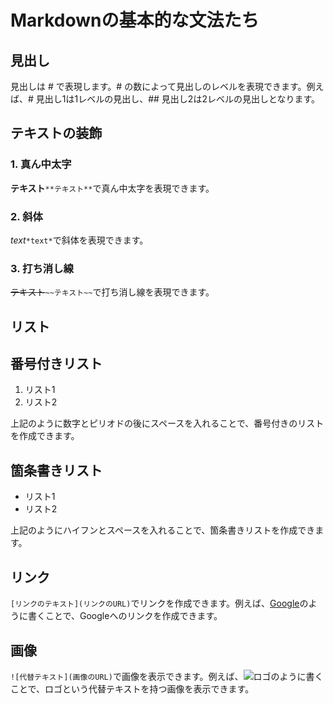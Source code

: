 # Markdownの基本的な文法たち

## 見出し
見出しは # で表現します。# の数によって見出しのレベルを表現できます。例えば、# 見出し1は1レベルの見出し、## 見出し2は2レベルの見出しとなります。

## テキストの装飾

### 1. 真ん中太字
**テキスト**`**テキスト**`で真ん中太字を表現できます。

### 2. 斜体
*text*`*text*`で斜体を表現できます。

### 3. 打ち消し線
~~テキスト~~`~~テキスト~~`で打ち消し線を表現できます。

## リスト
## 番号付きリスト
1. リスト1
2. リスト2

上記のように数字とピリオドの後にスペースを入れることで、番号付きのリストを作成できます。

## 箇条書きリスト
- リスト1
- リスト2

上記のようにハイフンとスペースを入れることで、箇条書きリストを作成できます。

## リンク
`[リンクのテキスト](リンクのURL)`でリンクを作成できます。例えば、[Google](https://www.google.com/)のように書くことで、Googleへのリンクを作成できます。

## 画像
`![代替テキスト](画像のURL)`で画像を表示できます。例えば、![ロゴ](https://cdn.pixabay.com/photo/2023/03/29/08/19/tulips-7884877_960_720.jpg)のように書くことで、ロゴという代替テキストを持つ画像を表示できます。
